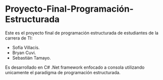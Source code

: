 # Proyecto-Final-Programación-Estructurada
Este es el proyecto final de programación estructurada de estudiantes de la carrera de TI:
  - Sofía Villacís.
  - Bryan Cuvi.
  - Sebastián Tamayo.
  
Es desarrollado en C# .Net framework enfocado a consola utilizando unicamente el paradigma de programación estructurada.
